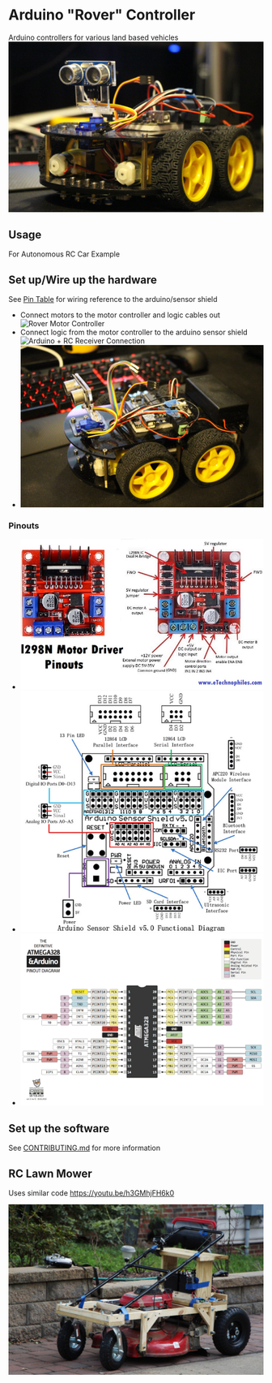 # Arduino "Rover" Controller
Arduino controllers for various land based vehicles
![Autonomous RC Car1](images/IMG_0036.jpg)

## Usage
For Autonomous RC Car Example

## Set up/Wire up the hardware
See [Pin Table](./PinTable.md) for wiring reference to the arduino/sensor shield

* Connect motors to the motor controller and logic cables out
  ![Rover Motor Controller](images/20220809_002405_HDR.jpg)
* Connect logic from the motor controller to the arduino sensor shield
  ![Arduino + RC Receiver Connection](images/arduino-rc-receiver-connection.jpg)
* ![Autonomous RC Car2](images/IMG_0034.jpg)

### Pinouts
* ![Motor Controller Layout](images/l298n-motor-controller-pinout.jpg)
* ![Arduino Sensor Shield Layout](images/Arduino_Sensor_Shield.png)
* ![Arduino Layout](images/Arduino-328P-Pinout-Diagram.png)

## Set up the software
See [CONTRIBUTING.md](./CONTRIBUTING.md) for more information

## RC Lawn Mower
Uses similar code
https://youtu.be/h3GMhjFH6k0

![RC Lawn Mower](images/rc_rover-mower_config.jpg)
